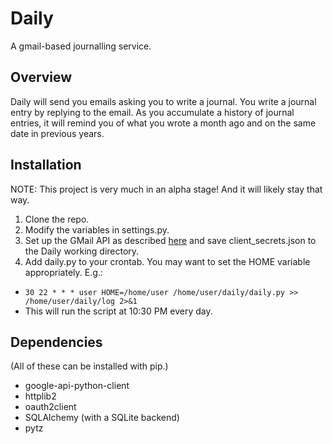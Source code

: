 # Daily
A gmail-based journalling service.

## Overview
Daily will send you emails asking you to write a journal. You write a journal entry by replying to the email. As you accumulate a history of journal entries, it will remind you of what you wrote a month ago and on the same date in previous years.

## Installation
NOTE: This project is very much in an alpha stage! And it will likely stay that way. 

1. Clone the repo.
2. Modify the variables in settings.py.
3. Set up the GMail API as described [here](https://developers.google.com/gmail/api/quickstart/python) and save client_secrets.json to the Daily working directory.
4. Add daily.py to your crontab. You may want to set the HOME variable appropriately. E.g.:
  * ```30 22 * * * user HOME=/home/user /home/user/daily/daily.py >> /home/user/daily/log 2>&1```
  * This will run the script at 10:30 PM every day.

## Dependencies
(All of these can be installed with pip.)
* google-api-python-client
* httplib2
* oauth2client
* SQLAlchemy (with a SQLite backend)
* pytz
